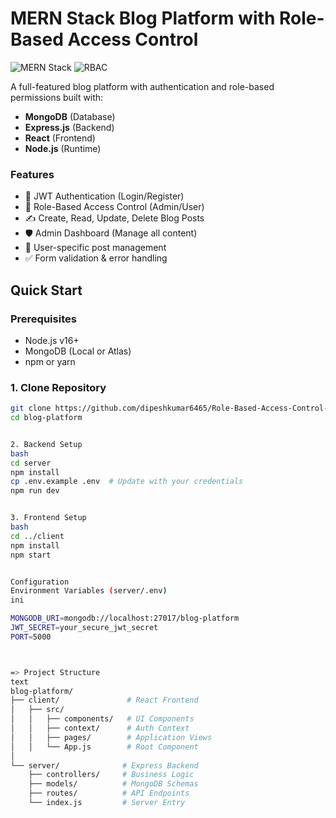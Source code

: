 # MERN Stack Blog Platform with Role-Based Access Control

![MERN Stack](https://img.shields.io/badge/Stack-MERN-brightgreen)
![RBAC](https://img.shields.io/badge/Security-RBAC-blue)

A full-featured blog platform with authentication and role-based permissions built with:

- **MongoDB** (Database)
- **Express.js** (Backend)
- **React** (Frontend)
- **Node.js** (Runtime)

### Features

- 🔐 JWT Authentication (Login/Register)
- 👥 Role-Based Access Control (Admin/User)
- ✍️ Create, Read, Update, Delete Blog Posts
- 🛡️ Admin Dashboard (Manage all content)
- 📝 User-specific post management
- ✅ Form validation & error handling

## Quick Start

### Prerequisites
- Node.js v16+
- MongoDB (Local or Atlas)
- npm or yarn

### 1. Clone Repository
```bash
git clone https://github.com/dipeshkumar6465/Role-Based-Access-Control-System
cd blog-platform


2. Backend Setup
bash
cd server
npm install
cp .env.example .env  # Update with your credentials
npm run dev


3. Frontend Setup
bash
cd ../client
npm install
npm start


Configuration
Environment Variables (server/.env)
ini

MONGODB_URI=mongodb://localhost:27017/blog-platform
JWT_SECRET=your_secure_jwt_secret
PORT=5000



=> Project Structure
text
blog-platform/
├── client/               # React Frontend
│   ├── src/              
│   │   ├── components/   # UI Components
│   │   ├── context/      # Auth Context
│   │   ├── pages/        # Application Views
│   │   └── App.js        # Root Component
│
└── server/              # Express Backend
    ├── controllers/     # Business Logic
    ├── models/          # MongoDB Schemas
    ├── routes/          # API Endpoints
    └── index.js         # Server Entry

